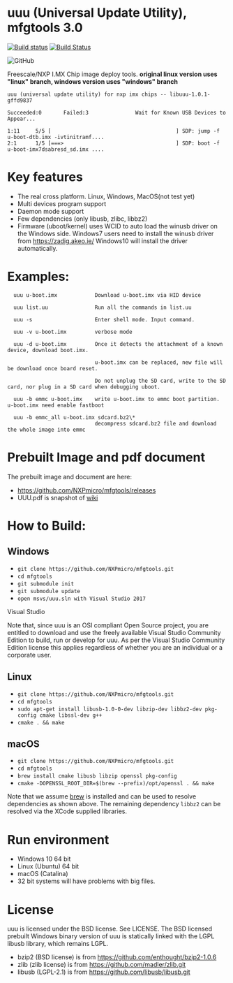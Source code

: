 # uuu (Universal Update Utility), mfgtools 3.0

[![Build status](https://ci.appveyor.com/api/projects/status/github/NXPmicro/mfgtools?svg=true)](https://ci.appveyor.com/project/nxpfrankli/mfgtools-kvqcg)
[![Build Status](https://travis-ci.com/NXPmicro/mfgtools.svg?branch=master)](https://travis-ci.com/NXPmicro/mfgtools)

![GitHub](https://img.shields.io/github/license/NXPmicro/mfgtools.svg)

Freescale/NXP I.MX Chip image deploy tools.
**original linux version uses "linux" branch, windows version uses "windows" branch**

    uuu (universal update utility) for nxp imx chips -- libuuu-1.0.1-gffd9837

    Succeeded:0       Failed:3               Wait for Known USB Devices to Appear...

    1:11     5/5 [                                        ] SDP: jump -f u-boot-dtb.imx -ivtinitramf....
    2:1      1/5 [===>                                    ] SDP: boot -f u-boot-imx7dsabresd_sd.imx ....

# Key features

- The real cross platform. Linux, Windows, MacOS(not test yet)
- Multi devices program support
- Daemon mode support
- Few dependencies (only libusb, zlibc, libbz2)
- Firmware (uboot/kernel) uses WCID to auto load the winusb driver on the Windows side. Windows7 users need to install the winusb driver from https://zadig.akeo.ie/ Windows10 will install the driver automatically.

# Examples:

```
  uuu u-boot.imx            Download u-boot.imx via HID device

  uuu list.uu               Run all the commands in list.uu

  uuu -s                    Enter shell mode. Input command.

  uuu -v u-boot.imx         verbose mode

  uuu -d u-boot.imx         Once it detects the attachment of a known device, download boot.imx.

                            u-boot.imx can be replaced, new file will be download once board reset.

                            Do not unplug the SD card, write to the SD card, nor plug in a SD card when debugging uboot.

  uuu -b emmc u-boot.imx    write u-boot.imx to emmc boot partition. u-boot.imx need enable fastboot

  uuu -b emmc_all u-boot.imx sdcard.bz2\*
                            decompress sdcard.bz2 file and download the whole image into emmc
```

# Prebuilt Image and pdf document

The prebuilt image and document are here:

- https://github.com/NXPmicro/mfgtools/releases
- UUU.pdf is snapshot of [wiki](https://github.com/NXPmicro/mfgtools/wiki)

# How to Build:

## Windows

- `git clone https://github.com/NXPmicro/mfgtools.git`
- `cd mfgtools`
- `git submodule init`
- `git submodule update`
- `open msvs/uuu.sln with Visual Studio 2017`

Visual Studio

Note that, since uuu is an OSI compliant Open Source project, you are entitled to download and use the freely available Visual Studio Community Edition to build, run or develop for uuu. As per the Visual Studio Community Edition license this applies regardless of whether you are an individual or a corporate user.

## Linux

- `git clone https://github.com/NXPmicro/mfgtools.git`
- `cd mfgtools`
- `sudo apt-get install libusb-1.0-0-dev libzip-dev libbz2-dev pkg-config cmake libssl-dev g++`
- `cmake . && make`

## macOS

- `git clone https://github.com/NXPmicro/mfgtools.git`
- `cd mfgtools`
- `brew install cmake libusb libzip openssl pkg-config`
- `cmake -DOPENSSL_ROOT_DIR=$(brew --prefix)/opt/openssl . && make`

Note that we assume [brew](https://brew.sh) is installed and can be used to resolve dependencies as shown above. The remaining dependency `libbz2` can be resolved via the XCode supplied libraries.

# Run environment

- Windows 10 64 bit
- Linux (Ubuntu) 64 bit
- macOS (Catalina)
- 32 bit systems will have problems with big files.

# License

uuu is licensed under the BSD license. See LICENSE.
The BSD licensed prebuilt Windows binary version of uuu is statically linked with the LGPL libusb library, which remains LGPL.

- bzip2 (BSD license) is from https://github.com/enthought/bzip2-1.0.6
- zlib (zlib license) is from https://github.com/madler/zlib.git
- libusb (LGPL-2.1) is from https://github.com/libusb/libusb.git
